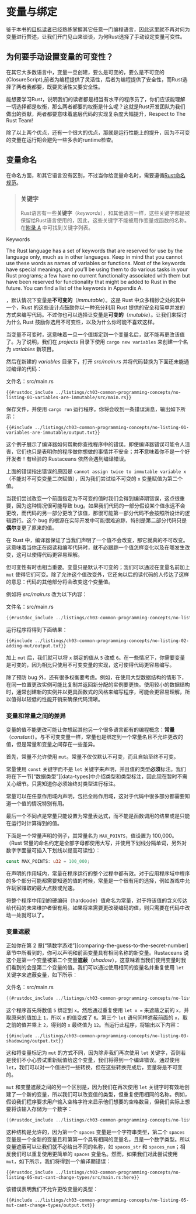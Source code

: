 # 变量与绑定

鉴于本书的[目标读者](../intro.md)已经熟练掌握其它任意一门编程语言，因此这里就不再对何为变量进行赘述，让我们开门见山来谈谈，为何Rust选择了手动设定变量可变性。

## 为何要手动设置变量的可变性？

在其它大多数语言中，变量一旦创建，要么是可变的，要么是不可变的(ClosureScript),前者为编程提供了灵活性，后者为编程提供了安全性，而Rust选择了两者我都要，既要灵活性又要安全性。

能想要学习Rust，说明我们的读者都是相当有水平的程序员了，你们应该能理解一切选择都是权衡，那么两者都要的权衡是什么呢？这就是Rust开发团队为我们做出的贡献，两者都要意味着底层代码的实现复杂度大幅提升，Respect to The Rust Team!

除了以上两个优点，还有一个很大的优点，那就是运行性能上的提升，因为不可变的变量在运行期会避免一些多余的runtime检查。

## 变量命名

在命名方面，和其它语言没有区别，不过当你给变量命名时，需要遵循[Rust命名规范](../style-guide/naming.md)。

> ### 关键字
>
> Rust语言有一些**关键字**（*keywords*），和其他语言一样，这些关键字都是被保留给Rust语言使用的，因此，这些关键字不能被用作变量或函数的名称。 在[附录 A](../appendix/a-keywords) 中可找到关键字列表。

Keywords

The Rust language has a set of keywords that are reserved for use by the language only, much as in other languages. Keep in mind that you cannot use these words as names of variables or functions. Most of the keywords have special meanings, and you’ll be using them to do various tasks in your Rust programs; a few have no current functionality associated with them but have been reserved for functionality that might be added to Rust in the future. You can find a list of the keywords in Appendix A.

，默认情况下变量是**不可变的**（*immutable*）。这是 Rust 中众多精妙之处的其中一个，Rust 的这些设计点鼓励你以一种充分利用 Rust 提供的安全和简单并发的方式来编写代码。不过你也可以选择让变量是**可变的**（*mutable*）。让我们来探讨为什么 Rust 鼓励你选用不可变性，以及为什么你可能不喜欢这样。

当变量不可变时，这意味着一旦一个值绑定到一个变量名后，就不能再更改该值了。为了说明，我们在 *projects* 目录下使用 `cargo new variables` 来创建一个名为 *variables* 新项目。

然后在新建的 *variables* 目录下，打开 *src/main.rs* 并将代码替换为下面还未能通过编译的代码：

<span class="filename">文件名：src/main.rs</span>

```rust,ignore,does_not_compile
{{#rustdoc_include ../listings/ch03-common-programming-concepts/no-listing-01-variables-are-immutable/src/main.rs}}
```

保存文件，并使用 `cargo run` 运行程序。你将会收到一条错误消息，输出如下所示：

```console
{{#include ../listings/ch03-common-programming-concepts/no-listing-01-variables-are-immutable/output.txt}}
```

这个例子展示了编译器如何帮助你查找程序中的错误。即使编译器错误可能令人沮丧，它们也只是表明你的程序做你想做的事情并不安全；并**不**意味着你不是一个好开发者！有经验的 Rustaceans 依然会遇到编译错误。

上面的错误指出错误的原因是 `cannot
assign twice to immutable variable x`（不能对不可变变量二次赋值），因为我们尝试给不可变的 `x` 变量赋值为第二个值。

当我们尝试改变一个前面指定为不可变的值时我们会得到编译期错误，这点很重要，因为这种情况很可能导致 bug。如果我们代码的一部分假设某个值永远不会更改，而代码的另一部分更改了该值，那很可能第一部分代码不会按照所设计的逻辑运行。这个 bug 的根源在实际开发中可能很难追踪，特别是第二部分代码只是**偶尔**变更了原来的值。

在 Rust 中，编译器保证了当我们声明了一个值不会改变，那它就真的不可改变。这意味着当你正在阅读和编写代码时，就不必跟踪一个值怎样变化以及在哪发生改变，这可以使得代码更容易理解。

但可变性有时也相当重要。变量只是默认不可变的；我们可以通过在变量名前加上 `mut` 使得它们可变。除了允许这个值改变外，它还向以后的读代码的人传达了这样的意思：代码的其他部分将会改变这个变量值。

例如将 *src/main.rs* 改为以下内容：

<span class="filename">文件名：src/main.rs</span>


```rust
{{#rustdoc_include ../listings/ch03-common-programming-concepts/no-listing-02-adding-mut/src/main.rs}}
```

运行程序将得到下面结果：

```console
{{#include ../listings/ch03-common-programming-concepts/no-listing-02-adding-mut/output.txt}}
```

加上 `mut` 后，我们就可以将 `x` 绑定的值从 `5` 改成 `6`。在一些情况下，你需要变量是可变的，因为相比只使用不可变变量的实现，这可使得代码更容易编写。

除了预防 bug 外，还有很多权衡要考虑。例如，在使用大型数据结构的情形下，在同一位置更改实例可能比复制并返回新分配的实例要更快。使用较小的数据结构时，通常创建新的实例并以更具函数式的风格来编写程序，可能会更容易理解，所以值得以较低的性能开销来确保代码清晰。

### 变量和常量之间的差异

变量的值不能更改可能让你想起其他另一个很多语言都有的编程概念：**常量**（*constant*）。与不可变变量一样，常量也是绑定到一个常量名且不允许更改的值，但是常量和变量之间存在一些差异。

首先，常量不允许使用 `mut`。常量不仅仅默认不可变，而且自始至终不可变。

常量使用 `const` 关键字而不是 `let` 关键字来声明，并且值的类型**必须**标注。我们将在下一节[“数据类型”][data-types]<!-- ignore
-->中介绍类型和类型标注，因此现在暂时不需关心细节。只需知道你必须始终对类型进行标注。

常量可以在任意作用域内声明，包括全局作用域，这对于代码中很多部分都需要知道一个值的情况特别有用。

最后一个不同点是常量只能设置为常量表达式，而不能是函数调用的结果或是只能在运行时计算得到的值。

下面是一个常量声明的例子，其常量名为 `MAX_POINTS`，值设置为 100,000。（Rust 常量的命名约定是全部字母都使用大写，并使用下划线分隔单词，另外对数字字面量可插入下划线以提高可读性）：

```rust
const MAX_POINTS: u32 = 100_000;
```

在声明的作用域内，常量在程序运行的整个过程中都有效。对于应用程序域中程序的多个部分可能都需要知道的值的时候，常量是一个很有用的选择，例如游戏中允许玩家赚取的最大点数或光速。

将整个程序中用到的硬编码（hardcode）值命名为常量，对于将该值的含义传达给代码的未来维护者很有用。如果将来需要更改硬编码的值，则只需要在代码中改动一处就可以了。

### 变量遮蔽

正如你在第 2 章[“猜数字游戏”][comparing-the-guess-to-the-secret-number]<!-- ignore -->章节中所看到的，你可以声明和前面变量具有相同名称的新变量。Rustaceans 说这个是第一个变量被第二个变量**遮蔽**（*shadow*），这意味着当我们使用变量时我们看到的会是第二个变量的值。我们可以通过使用相同的变量名并重复使用 `let` 关键字来遮蔽变量，如下所示：

<span class="filename">文件名：src/main.rs</span>

```rust
{{#rustdoc_include ../listings/ch03-common-programming-concepts/no-listing-03-shadowing/src/main.rs}}
```

这个程序首先将数值 `5` 绑定到 `x`。然后通过重复使用 `let x =` 来遮蔽之前的 `x`，并取原来的值加上 `1`，所以 `x` 的值变成了 `6`。第三个 `let` 语句同样遮蔽前面的 `x`，取之前的值并乘上 `2`，得到的 `x` 最终值为 `12`。当运行此程序，将输出以下内容：

```console
{{#include ../listings/ch03-common-programming-concepts/no-listing-03-shadowing/output.txt}}
```

这和将变量标记为 `mut` 的方式不同，因为除非我们再次使用 `let` 关键字，否则若是我们不小心尝试重新赋值给这个变量，我们将得到一个编译错误。通过使用 `let`，我们可以对一个值进行一些转换，但在这些转换完成后，变量将是不可变的。

`mut` 和变量遮蔽之间的另一个区别是，因为我们在再次使用 `let` 关键字时有效地创建了一个新的变量，所以我们可以改变值的类型，但重复使用相同的名称。例如，假设我们程序要求用户输入空格字符来显示他们想要的空格数目，但我们实际上想要将该输入存储为一个数字：

```rust
{{#rustdoc_include ../listings/ch03-common-programming-concepts/no-listing-04-shadowing-can-change-types/src/main.rs:here}}
```

这种结构是允许的，因为第一个 `spaces` 变量是一个字符串类型，第二个 `spaces` 变量是一个全新的变量且和第第一个具有相同的变量名，且是一个数字类型。所以变量遮蔽可以让我们就不必给出不同的名称，如 `spaces_str` 和 `spaces_num`；相反我们可以重复使用更简单的 `spaces` 变量名。然而，如果我们对此尝试使用 `mut`，如下所示，我们将得到一个编译期错误：

```rust,ignore,does_not_compile
{{#rustdoc_include ../listings/ch03-common-programming-concepts/no-listing-05-mut-cant-change-types/src/main.rs:here}}
```

该错误表明我们不允许更改变量的类型：

```console
{{#include ../listings/ch03-common-programming-concepts/no-listing-05-mut-cant-change-types/output.txt}}
```